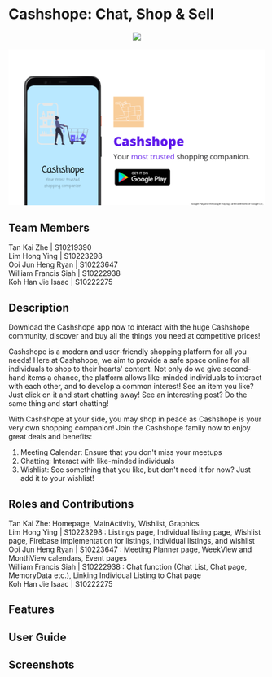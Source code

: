 # Cashshope: Chat, Shop & Sell
<p align="center">
  <img src="https://img.shields.io/github/release-date/DancinComrade/electron-python-example?style=for-the-badge">
</p>

![AdvertBanner](resources/advertbanner.png)

## Team Members
Tan Kai Zhe | S10219390 </br>
Lim Hong Ying | S10223298 </br>
Ooi Jun Heng Ryan | S10223647 </br>
William Francis Siah | S10222938 </br>
Koh Han Jie Isaac | S10222275 </br>

## Description
Download the Cashshope app now to interact with the huge Cashshope community, discover and buy all
the things you need at competitive prices!

Cashshope is a modern and user-friendly shopping platform for all you needs! Here at
Cashshope, we aim to provide a safe space online for all individuals to shop to their hearts' content. 
Not only do we give second-hand items a chance, the platform allows like-minded individuals to interact 
with each other, and to develop a common interest! See an item you like? Just click on it and start chatting 
away! See an interesting post? Do the same thing and start chatting!

With Cashshope at your side, you may shop in peace as Cashshope is your very own shopping companion!
Join the Cashshope family now to enjoy great deals and benefits:
1) Meeting Calendar: Ensure that you don't miss your meetups
2) Chatting: Interact with like-minded individuals
3) Wishlist: See something that you like, but don't need it for now? Just add it to your wishlist!

## Roles and Contributions
Tan Kai Zhe: Homepage, MainActivity, Wishlist, Graphics </br>
Lim Hong Ying | S10223298 : Listings page, Individual listing page, Wishlist page, Firebase implementation for listings, individual listings, and wishlist </br>
Ooi Jun Heng Ryan | S10223647 : Meeting Planner page, WeekView and MonthView calendars, Event pages </br>
William Francis Siah | S10222938 : Chat function (Chat List, Chat page, MemoryData etc.), Linking Individual Listing to Chat page</br>
Koh Han Jie Isaac | S10222275 </br>

## Features


## User Guide

## Screenshots
